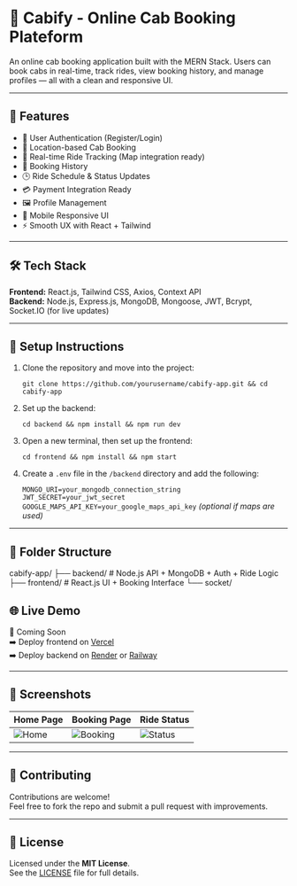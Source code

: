 # 🚖 Cabify - Online Cab Booking Plateform

An online cab booking application built with the MERN Stack. Users can book cabs in real-time, track rides, view booking history, and manage profiles — all with a clean and responsive UI.

---

## 🚀 Features

- 🔐 User Authentication (Register/Login)
- 📍 Location-based Cab Booking
- 🧭 Real-time Ride Tracking (Map integration ready)
- 📄 Booking History
- 🕒 Ride Schedule & Status Updates
- 💳 Payment Integration Ready
- 🖼️ Profile Management
- 📱 Mobile Responsive UI
- ⚡ Smooth UX with React + Tailwind

---

## 🛠️ Tech Stack

**Frontend:** React.js, Tailwind CSS, Axios, Context API  
**Backend:** Node.js, Express.js, MongoDB, Mongoose, JWT, Bcrypt, Socket.IO (for live updates)

---

## 🔧 Setup Instructions

1. Clone the repository and move into the project:

   `git clone https://github.com/yourusername/cabify-app.git && cd cabify-app`

2. Set up the backend:

   `cd backend && npm install && npm run dev`

3. Open a new terminal, then set up the frontend:

   `cd frontend && npm install && npm start`

4. Create a `.env` file in the `/backend` directory and add the following:

   `MONGO_URI=your_mongodb_connection_string`  
   `JWT_SECRET=your_jwt_secret`  
   `GOOGLE_MAPS_API_KEY=your_google_maps_api_key` *(optional if maps are used)*

---

## 🧠 Folder Structure
cabify-app/ ├── backend/ # Node.js API + MongoDB + Auth + Ride Logic ├── frontend/ # React.js UI + Booking Interface └── socket/ 

## 🌐 Live Demo

🔗 Coming Soon  
➡️ Deploy frontend on [Vercel](https://vercel.com)  
➡️ Deploy backend on [Render](https://render.com) or [Railway](https://railway.app)

---

## 📸 Screenshots

| Home Page | Booking Page | Ride Status |
|-----------|---------------|-------------|
| ![Home](./screenshots/home.png) | ![Booking](./screenshots/booking.png) | ![Status](./screenshots/status.png) |

---

## 🙌 Contributing

Contributions are welcome!  
Feel free to fork the repo and submit a pull request with improvements.

---

## 📄 License

Licensed under the **MIT License**.  
See the [LICENSE](LICENSE) file for full details.

